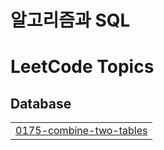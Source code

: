 # 알고리즘과 SQL

<!---LeetCode Topics Start-->
# LeetCode Topics
## Database
|  |
| ------- |
| [0175-combine-two-tables](https://github.com/gus1043/Algorithm-SQL-Study/tree/master/0175-combine-two-tables) |
<!---LeetCode Topics End-->
